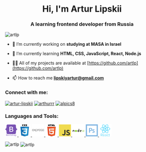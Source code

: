 <h1 align="center">Hi, I'm Artur Lipskii</h1>
<h3 align="center">A learning frontend developer from Russia</h3>

<p align="left"> <img src="https://komarev.com/ghpvc/?username=artlp&label=Profile%20views&color=0e75b6&style=flat-square" alt="artlp" /> </p>

- 🔭 I’m currently working on **studying at MASA in Israel**

- 🌱 I’m currently learning **HTML, CSS, JavaScript, React, Node.js**

- 👨‍💻 All of my projects are available at [https://github.com/artlp](https://github.com/artlp)

- 📫 How to reach me **lipskiyartur@gmail.com**

<h3 align="left">Connect with me:</h3>
<p align="left">
<a href="https://linkedin.com/in/artur-lipskii" target="blank"><img align="center" src="https://raw.githubusercontent.com/rahuldkjain/github-profile-readme-generator/master/src/images/icons/Social/linked-in-alt.svg" alt="artur-lipskii" height="30" width="40" /></a>
<a href="https://fb.com/arthurrr" target="blank"><img align="center" src="https://raw.githubusercontent.com/rahuldkjain/github-profile-readme-generator/master/src/images/icons/Social/facebook.svg" alt="arthurrr" height="30" width="40" /></a>
<a href="https://instagram.com/alpics8" target="blank"><img align="center" src="https://raw.githubusercontent.com/rahuldkjain/github-profile-readme-generator/master/src/images/icons/Social/instagram.svg" alt="alpics8" height="30" width="40" /></a>
</p>

<h3 align="left">Languages and Tools:</h3>
<p align="left"> <a href="https://getbootstrap.com" target="_blank" rel="noreferrer"> <img src="https://raw.githubusercontent.com/devicons/devicon/master/icons/bootstrap/bootstrap-plain-wordmark.svg" alt="bootstrap" width="40" height="40"/> </a> <a href="https://www.w3schools.com/css/" target="_blank" rel="noreferrer"> <img src="https://raw.githubusercontent.com/devicons/devicon/master/icons/css3/css3-original-wordmark.svg" alt="css3" width="40" height="40"/> </a> <a href="https://expressjs.com" target="_blank" rel="noreferrer"> <img src="https://raw.githubusercontent.com/devicons/devicon/master/icons/express/express-original-wordmark.svg" alt="express" width="40" height="40"/> </a> <a href="https://www.w3.org/html/" target="_blank" rel="noreferrer"> <img src="https://raw.githubusercontent.com/devicons/devicon/master/icons/html5/html5-original-wordmark.svg" alt="html5" width="40" height="40"/> </a> <a href="https://developer.mozilla.org/en-US/docs/Web/JavaScript" target="_blank" rel="noreferrer"> <img src="https://raw.githubusercontent.com/devicons/devicon/master/icons/javascript/javascript-original.svg" alt="javascript" width="40" height="40"/> </a> <a href="https://nodejs.org" target="_blank" rel="noreferrer"> <img src="https://raw.githubusercontent.com/devicons/devicon/master/icons/nodejs/nodejs-original-wordmark.svg" alt="nodejs" width="40" height="40"/> </a> <a href="https://www.photoshop.com/en" target="_blank" rel="noreferrer"> <img src="https://raw.githubusercontent.com/devicons/devicon/master/icons/photoshop/photoshop-line.svg" alt="photoshop" width="40" height="40"/> </a> <a href="https://reactjs.org/" target="_blank" rel="noreferrer"> <img src="https://raw.githubusercontent.com/devicons/devicon/master/icons/react/react-original-wordmark.svg" alt="react" width="40" height="40"/> </a> </p>

<p><img align="left" src="https://github-readme-stats.vercel.app/api/top-langs?username=artlp&show_icons=true&theme=dark&locale=en&layout=compact" alt="artlp" /></p>

<p>&nbsp;<img align="center" src="https://github-readme-stats.vercel.app/api?username=artlp&show_icons=true&theme=dark&locale=en" alt="artlp" /></p>

